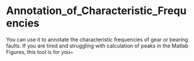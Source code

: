 # Annotation_of_Characteristic_Frequencies
You can use it to annotate the characteristic frequencies of gear or bearing faults. If you are tired and struggling with calculation of peaks in the Matlab Figures, this tool is for you~
